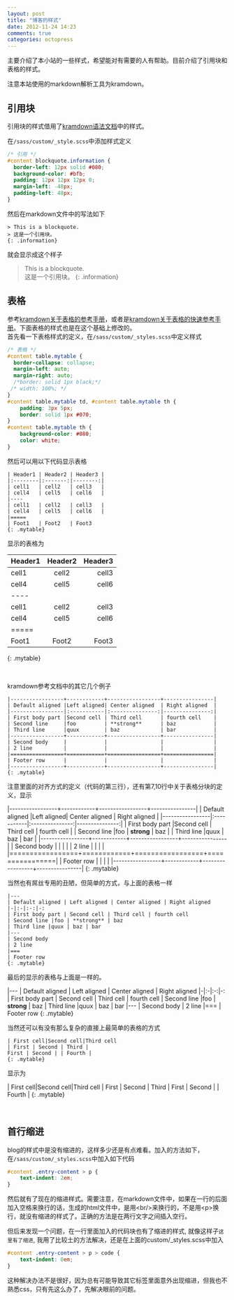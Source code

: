```yaml
---
layout: post
title: "博客的样式"
date: 2012-11-24 14:23
comments: true
categories: octopress
---
```


主要介绍了本小站的一些样式，希望能对有需要的人有帮助。目前介绍了引用块和表格的样式。  

注意本站使用的markdown解析工具为kramdown。  

<!-- more -->

## 引用块

引用块的样式借用了[kramdown语法文档](http://kramdown.rubyforge.org/syntax.html#link-definitions)中的样式。

在`/sass/custom/_style.scss`中添加样式定义

``` css  
/* 引用 */
#content blockquote.information {
  border-left: 12px solid #080;
  background-color: #bfb;
  padding: 12px 12px 12px 0;
  margin-left: -48px;
  padding-left: 48px; 
}
```

然后在markdown文件中的写法如下

``` plain  
> This is a blockquote. 
> 这是一个引用块。   
{: .information}
```

就会显示成这个样子

> This is a blockquote.   
> 这是一个引用块。
{: .information}

## 表格

参考[kramdown关于表格的参考手册](http://kramdown.rubyforge.org/syntax.html#tables)，或者是[kramdown关于表格的快速参考手册](http://kramdown.rubyforge.org/quickref.html#tables)。下面表格的样式也是在这个基础上修改的。    
首先看一下表格样式的定义，在`/sass/custom/_styles.scss`中定义样式

```  css 
/* 表格 */
#content table.mytable {
  border-collapse: collapse;
  margin-left: auto;
  margin-right: auto;
  /*border: solid 1px black;*/
 /* width: 100%; */
}
#content table.mytable td, #content table.mytable th {
    padding: 3px 5px; 
    border: solid 1px #070;
}
#content table.mytable th {
    background-color: #080;
    color: white; 
}
```

然后可以用以下代码显示表格

``` plain
| Header1 | Header2 | Header3 |
|:--------|:-------:|--------:|
| cell1   | cell2   | cell3   |
| cell4   | cell5   | cell6   |
|----
| cell1   | cell2   | cell3   |
| cell4   | cell5   | cell6   |
|=====
| Foot1   | Foot2   | Foot3
{: .mytable}
```

显示的表格为

| Header1 | Header2 | Header3 |
|:--------|:-------:|--------:|
| cell1   | cell2   | cell3   |
| cell4   | cell5   | cell6   |
|----
| cell1   | cell2   | cell3   |
| cell4   | cell5   | cell6   |
|=====
| Foot1   | Foot2   | Foot3
{: .mytable}

<br/>

kramdown参考文档中的其它几个例子

```
|-----------------+------------+-----------------+----------------|
| Default aligned |Left aligned| Center aligned  | Right aligned  |
|-----------------|:-----------|:---------------:|---------------:|
| First body part |Second cell | Third cell      | fourth cell    |
| Second line     |foo         | **strong**      | baz            |
| Third line      |quux        | baz             | bar            |
|-----------------+------------+-----------------+----------------|
| Second body     |            |                 |                |
| 2 line          |            |                 |                |
|=================+============+=================+================|
| Footer row      |            |                 |                |
|-----------------+------------+-----------------+----------------|
{: .mytable}
```

注意里面的对齐方式的定义（代码的第三行），还有第7,10行中关于表格分块的定义，显示

|-----------------+------------+-----------------+----------------|
| Default aligned |Left aligned| Center aligned  | Right aligned  |
|-----------------|:-----------|:---------------:|---------------:|
| First body part |Second cell | Third cell      | fourth cell    |
| Second line     |foo         | **strong**      | baz            |
| Third line      |quux        | baz             | bar            |
|-----------------+------------+-----------------+----------------|
| Second body     |            |                 |                |
| 2 line          |            |                 |                |
|=================+============+=================+================|
| Footer row      |            |                 |                |
|-----------------+------------+-----------------+----------------|
{: .mytable}

当然也有屌丝专用的丑陋，但简单的方式，与上面的表格一样

```
|---
| Default aligned | Left aligned | Center aligned | Right aligned
|-|:-|:-:|-:
| First body part | Second cell | Third cell | fourth cell
| Second line |foo | **strong** | baz
| Third line |quux | baz | bar
|---
| Second body
| 2 line
|===
| Footer row
{: .mytable}
```

最后的显示的表格与上面是一样的。

|---
| Default aligned | Left aligned | Center aligned | Right aligned
|-|:-|:-:|-:
| First body part | Second cell | Third cell | fourth cell
| Second line |foo | **strong** | baz
| Third line |quux | baz | bar
|---
| Second body
| 2 line
|===
| Footer row
{: .mytable}

当然还可以有没有那么复杂的直接上最简单的表格的方式

```
| First cell|Second cell|Third cell
| First | Second | Third |
First | Second | | Fourth |
{: .mytable}
```

显示为

| First cell|Second cell|Third cell
| First | Second | Third |
First | Second | | Fourth |
{: .mytable}

<br/>

## 首行缩进

blog的样式中是没有缩进的，这样多少还是有点难看。加入的方法如下，在`/sass/custom/_styles.scss`中加入如下代码

``` css
#content .entry-content > p {
	text-indent: 2em;
}
```

然后就有了现在的缩进样式。需要注意，在markdown文件中，如果在一行的后面加入空格来换行的话，生成的html文件中，是用\<br/\>来换行的，不是用\<p\>换行，就没有缩进的样式了。正确的方法是在两行文字之间插入空行。

但后来发现一个问题，在一行里面加入的代码块也有了缩进的样式, 就像这样子<code style="text-indent:2em">这里有了缩进</code>, 我用了比较土的方法解决，还是在上面的custom/_styles.scss中加入

``` css
#content .entry-content > p > code {
	text-indent: 0em;
}
```

这种解决办法不是很好，因为总有可能导致其它标签里面意外出现缩进，但我也不熟悉css，只有先这么办了，先解决眼前的问题。
